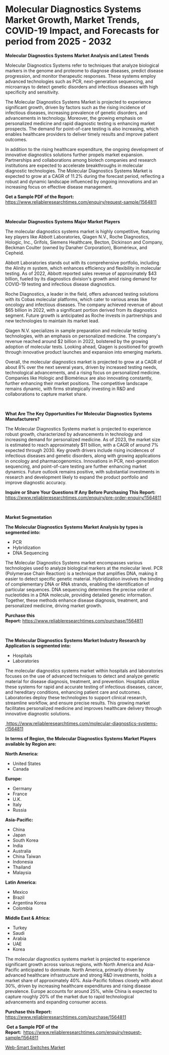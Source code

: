 <p><h1>Molecular Diagnostics Systems Market Growth, Market Trends, COVID-19 Impact, and Forecasts for period from 2025 - 2032</h1></p><p><strong>Molecular Diagnostics Systems Market Analysis and Latest Trends</strong></p>
<p><p>Molecular Diagnostics Systems refer to techniques that analyze biological markers in the genome and proteome to diagnose diseases, predict disease progression, and monitor therapeutic responses. These systems employ advanced technologies such as PCR, next-generation sequencing, and microarrays to detect genetic disorders and infectious diseases with high specificity and sensitivity.</p><p>The Molecular Diagnostics Systems Market is projected to experience significant growth, driven by factors such as the rising incidence of infectious diseases, increasing prevalence of genetic disorders, and advancements in technology. Moreover, the growing emphasis on personalized medicine and rapid diagnostic testing is enhancing market prospects. The demand for point-of-care testing is also increasing, which enables healthcare providers to deliver timely results and improve patient outcomes.</p><p>In addition to the rising healthcare expenditure, the ongoing development of innovative diagnostics solutions further propels market expansion. Partnerships and collaborations among biotech companies and research institutions are expected to accelerate breakthroughs in molecular diagnostic technologies. The Molecular Diagnostics Systems Market is expected to grow at a CAGR of 11.2% during the forecast period, reflecting a robust and dynamic landscape influenced by ongoing innovations and an increasing focus on effective disease management.</p></p>
<p><strong>Get a Sample PDF of the Report:&nbsp;</strong> <a href="https://www.reliableresearchtimes.com/enquiry/request-sample/1564811?utm_campaign=3291&utm_medium=2&utm_source=Github&utm_content=ia&utm_term=23032025&utm_id=molecular-diagnostics-systems">https://www.reliableresearchtimes.com/enquiry/request-sample/1564811</a></p>
<p>&nbsp;</p>
<p><strong>Molecular Diagnostics Systems Major Market Players</strong></p>
<p><p>The molecular diagnostics systems market is highly competitive, featuring key players like Abbott Laboratories, Qiagen N.V., Roche Diagnostics, Hologic, Inc., Grifols, Siemens Healthcare, Becton, Dickinson and Company, Beckman Coulter (owned by Danaher Corporation), Biomérieux, and Cepheid.</p><p>Abbott Laboratories stands out with its comprehensive portfolio, including the Alinity m system, which enhances efficiency and flexibility in molecular testing. As of 2022, Abbott reported sales revenue of approximately $43 billion, fueled by its diagnostics division's growth amid rising demand for COVID-19 testing and infectious disease diagnostics.</p><p>Roche Diagnostics, a leader in the field, offers advanced testing solutions with its Cobas molecular platforms, which cater to various areas like oncology and infectious diseases. The company achieved revenue of about $65 billion in 2022, with a significant portion derived from its diagnostics segment. Future growth is anticipated as Roche invests in partnerships and new technologies to maintain its market lead.</p><p>Qiagen N.V. specializes in sample preparation and molecular testing technologies, with an emphasis on personalized medicine. The company's revenue reached around $2 billion in 2022, bolstered by the growing adoption of molecular tests. Looking ahead, Qiagen is positioned for growth through innovative product launches and expansion into emerging markets.</p><p>Overall, the molecular diagnostics market is projected to grow at a CAGR of about 8% over the next several years, driven by increased testing needs, technological advancements, and a rising focus on personalized medicine. Companies like Hologic and Biomérieux are also innovating constantly, further enhancing their market positions. The competitive landscape remains dynamic, with firms strategically investing in R&D and collaborations to capture market share.</p></p>
<p>&nbsp;</p>
<p><strong>What Are The Key Opportunities For Molecular Diagnostics Systems Manufacturers?</strong></p>
<p><p>The Molecular Diagnostics Systems market is projected to experience robust growth, characterized by advancements in technology and increasing demand for personalized medicine. As of 2023, the market size is estimated to reach approximately $11 billion, with a CAGR of around 7% expected through 2030. Key growth drivers include rising incidences of infectious diseases and genetic disorders, along with growing applications in oncology and pharmacogenomics. Innovations in PCR, next-generation sequencing, and point-of-care testing are further enhancing market dynamics. Future outlook remains positive, with substantial investments in research and development likely to expand the product portfolio and improve diagnostic accuracy.</p></p>
<p><strong>Inquire or Share Your Questions If Any Before Purchasing This Report:</strong> <a href="https://www.reliableresearchtimes.com/enquiry/pre-order-enquiry/1564811?utm_campaign=3291&utm_medium=2&utm_source=Github&utm_content=ia&utm_term=23032025&utm_id=molecular-diagnostics-systems">https://www.reliableresearchtimes.com/enquiry/pre-order-enquiry/1564811</a></p>
<p>&nbsp;</p>
<p><strong>Market Segmentation</strong></p>
<p><strong>The Molecular Diagnostics Systems Market Analysis by types is segmented into:</strong></p>
<p><ul><li>PCR</li><li>Hybridization</li><li>DNA Sequencing</li></ul></p>
<p><p>The Molecular Diagnostics Systems market encompasses various technologies used to analyze biological markers at the molecular level. PCR (Polymerase Chain Reaction) is a technique that amplifies DNA, making it easier to detect specific genetic material. Hybridization involves the binding of complementary DNA or RNA strands, enabling the identification of particular sequences. DNA sequencing determines the precise order of nucleotides in a DNA molecule, providing detailed genetic information. Together, these methods enhance disease diagnosis, treatment, and personalized medicine, driving market growth.</p></p>
<p><strong>Purchase this Report:&nbsp;</strong><a href="https://www.reliableresearchtimes.com/purchase/1564811?utm_campaign=3291&utm_medium=2&utm_source=Github&utm_content=ia&utm_term=23032025&utm_id=molecular-diagnostics-systems">https://www.reliableresearchtimes.com/purchase/1564811</a></p>
<p>&nbsp;</p>
<p><strong>The Molecular Diagnostics Systems Market Industry Research by Application is segmented into:</strong></p>
<p><ul><li>Hospitals</li><li>Laboratories</li></ul></p>
<p><p>The molecular diagnostics systems market within hospitals and laboratories focuses on the use of advanced techniques to detect and analyze genetic material for disease diagnosis, treatment, and prevention. Hospitals utilize these systems for rapid and accurate testing of infectious diseases, cancer, and hereditary conditions, enhancing patient care and outcomes. Laboratories deploy these technologies to support clinical research, streamline workflow, and ensure precise results. This growing market facilitates personalized medicine and improves healthcare delivery through innovative diagnostic solutions.</p></p>
<p><a href="https://www.reliableresearchtimes.com/molecular-diagnostics-systems-r1564811?utm_campaign=3291&utm_medium=2&utm_source=Github&utm_content=ia&utm_term=23032025&utm_id=molecular-diagnostics-systems">&nbsp;https://www.reliableresearchtimes.com/molecular-diagnostics-systems-r1564811</a></p>
<p><strong>In terms of Region, the Molecular Diagnostics Systems Market Players available by Region are:</strong></p>
<p>
    <p> <strong> North America: </strong>
        <ul>
            <li>United States</li>
            <li>Canada</li>
        </ul>
        </p> 
    <p> <strong> Europe: </strong>
        <ul>
            <li>Germany</li>
            <li>France</li>
            <li>U.K.</li>
            <li>Italy</li>
            <li>Russia</li>
        </ul>
        </p> 
    <p> <strong> Asia-Pacific: </strong>
        <ul>
            <li>China</li>
            <li>Japan</li>
            <li>South Korea</li>
            <li>India</li>
            <li>Australia</li>
            <li>China Taiwan</li>
            <li>Indonesia</li>
            <li>Thailand</li>
            <li>Malaysia</li>
        </ul>
        </p> 
    <p> <strong> Latin America: </strong>
        <ul>
            <li>Mexico</li>
            <li>Brazil</li>
            <li>Argentina Korea</li>
            <li>Colombia</li>
        </ul>
        </p> 
    <p> <strong> Middle East & Africa: </strong>
        <ul>
            <li>Turkey</li>
            <li>Saudi</li>
            <li>Arabia</li>
            <li>UAE</li>
            <li>Korea</li>
        </ul>
    </p>
    </p>
<p><p>The molecular diagnostics systems market is projected to experience significant growth across various regions, with North America and Asia-Pacific anticipated to dominate. North America, primarily driven by advanced healthcare infrastructure and strong R&D investments, holds a market share of approximately 40%. Asia-Pacific follows closely with about 30%, driven by increasing healthcare expenditures and rising disease prevalence. Europe accounts for around 25%, while China is expected to capture roughly 20% of the market due to rapid technological advancements and expanding consumer access.</p></p>
<p><strong>Purchase this Report: </strong><a href="https://www.reliableresearchtimes.com/purchase/1564811?utm_campaign=3291&utm_medium=2&utm_source=Github&utm_content=ia&utm_term=23032025&utm_id=molecular-diagnostics-systems">https://www.reliableresearchtimes.com/purchase/1564811</a></p>
<p>&nbsp;<strong>Get a Sample PDF of the Report:&nbsp;&nbsp;</strong><a href="https://www.reliableresearchtimes.com/enquiry/request-sample/1564811?utm_campaign=3291&utm_medium=2&utm_source=Github&utm_content=ia&utm_term=23032025&utm_id=molecular-diagnostics-systems">https://www.reliableresearchtimes.com/enquiry/request-sample/1564811</a></p>
<p><strong></strong></p>
<p><p><a href="https://github.com/ijffseandy/Market-Research-Report-List-1/blob/main/web-smart-switches-market.md?utm_campaign=3291&utm_medium=2&utm_source=Github&utm_content=ia&utm_term=23032025&utm_id=molecular-diagnostics-systems">Web-Smart Switches Market</a></p></p>